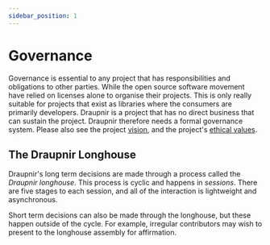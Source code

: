 ```yaml
---
sidebar_position: 1
---
```


# Governance

Governance is essential to any project that has responsibilities and obligations
to other parties. While the open source software movement have relied on
licenses alone to organise their projects. This is only really suitable for
projects that exist as libraries where the consumers are primarily developers.
Draupnir is a project that has no direct business that can sustain the project.
Draupnir therefore needs a formal governance system. Please also see the project
[vision](../contributing/vision.md), and the project's
[ethical values](./ethical-values.md).

## The Draupnir Longhouse

Draupnir's long term decisions are made through a process called the _Draupnir
longhouse_. This process is cyclic and happens in _sessions_. There are five
stages to each session, and all of the interaction is lightweight and
asynchronous.

Short term decisions can also be made through the longhouse, but these happen
outside of the cycle. For example, irregular contributors may wish to present to
the longhouse assembly for affirmation.

